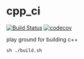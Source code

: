 # cpp_ci

[![Build Status](https://travis-ci.org/Torpus/cpp_ci.svg?branch=master)](https://travis-ci.org/Torpus/cpp_ci)
[![codecov](https://codecov.io/gh/Torpus/cpp_ci/branch/master/graph/badge.svg)](https://codecov.io/gh/Torpus/cpp_ci)

play ground for building c++

`sh ./build.sh`

